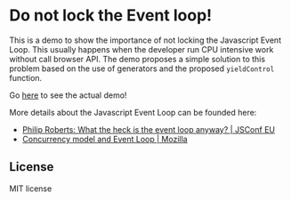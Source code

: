 Do not lock the Event loop!
===========================

This is a demo to show the importance of not locking the Javascript Event Loop. This usually happens when the developer run CPU intensive work without call browser API. The demo proposes a simple solution to this problem based on the use of generators and the proposed `yieldControl` function.

Go [here](https://lucarin91.github.io/yield-control/) to see the actual demo!

More details about the Javascript Event Loop can be founded here:
- [Philip Roberts: What the heck is the event loop anyway? | JSConf EU](https://www.youtube.com/watch?v=8aGhZQkoFbQ)
- [Concurrency model and Event Loop | Mozilla](https://developer.mozilla.org/en-US/docs/Web/JavaScript/EventLoop)


License
-------
MIT license
